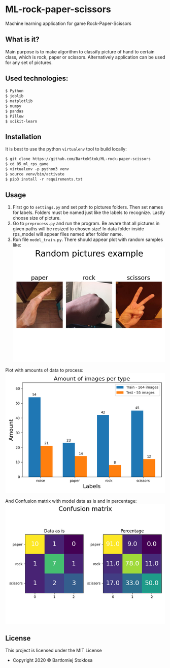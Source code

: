 # ML-rock-paper-scissors

Machine learning application for game Rock-Paper-Scissors

## What is it?

Main purpose is to make algorithm to classify picture of hand to certain class, which is rock, paper or scissors.
Alternatively application can be used for any set of pictures.  

## Used technologies:

```
$ Python
$ joblib
$ matplotlib
$ numpy
$ pandas
$ Pillow
$ scikit-learn
```

## Installation

It is best to use the python `virtualenv` tool to build locally:

```
$ git clone https://github.com/BartekStok/ML-rock-paper-scissors
$ cd 05_ml_rps_game
$ virtualenv -p python3 venv
$ source venv/bin/activate
$ pip3 install -r requirements.txt
```

## Usage

1. First go to `settings.py` and set path to pictures folders. Then set 
 names for labels. Folders must be named just like the labels to recognize.
Lastly choose size of picture.
2. Go to `preprocess.py` and run the program. Be aware that all pictures
in given paths will be resized to chosen size! In data folder inside rps_model
will appear files named after folder name.
3. Run file `model_train.py`. There should appear plot with random samples
like: 
![random](rps_model/data/example_pic.png)

Plot with amounts of data to process:
![amounts](rps_model/data/amounts.png)

And Confusion matrix with model data as is and in percentage:
![cmx](rps_model/data/conf_matrix.png)



## License

This project is licensed under the MIT License 

- Copyright 2020 © Bartłomiej Stokłosa
